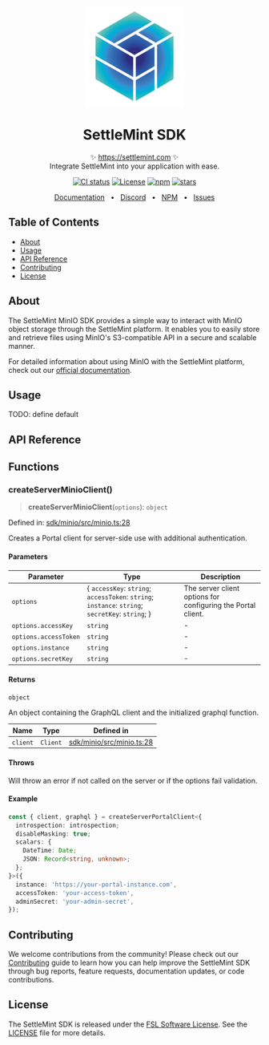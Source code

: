 <p align="center">
  <img src="https://github.com/settlemint/sdk/blob/main/logo.svg" width="200px" align="center" alt="SettleMint logo" />
  <h1 align="center">SettleMint SDK</h1>
  <p align="center">
    ✨ <a href="https://settlemint.com">https://settlemint.com</a> ✨
    <br/>
    Integrate SettleMint into your application with ease.
  </p>
</p>

<p align="center">
<a href="https://github.com/settlemint/sdk/actions?query=branch%3Amain"><img src="https://github.com/settlemint/sdk/actions/workflows/build.yml/badge.svg?event=push&branch=main" alt="CI status" /></a>
<a href="https://fsl.software" rel="nofollow"><img src="https://img.shields.io/npm/l/@settlemint/sdk-minio" alt="License"></a>
<a href="https://www.npmjs.com/package/@settlemint/sdk-minio" rel="nofollow"><img src="https://img.shields.io/npm/dw/@settlemint/sdk-minio" alt="npm"></a>
<a href="https://github.com/settlemint/sdk" rel="nofollow"><img src="https://img.shields.io/github/stars/settlemint/sdk" alt="stars"></a>
</p>

<div align="center">
  <a href="https://console.settlemint.com/documentation/">Documentation</a>
  <span>&nbsp;&nbsp;•&nbsp;&nbsp;</span>
  <a href="https://discord.com/invite/Mt5yqFrey9">Discord</a>
  <span>&nbsp;&nbsp;•&nbsp;&nbsp;</span>
  <a href="https://www.npmjs.com/package/@settlemint/sdk-minio">NPM</a>
  <span>&nbsp;&nbsp;•&nbsp;&nbsp;</span>
  <a href="https://github.com/settlemint/sdk/issues">Issues</a>
  <br />
</div>

## Table of Contents

- [About](#about)
- [Usage](#usage)
- [API Reference](#api-reference)
- [Contributing](#contributing)
- [License](#license)

## About

The SettleMint MinIO SDK provides a simple way to interact with MinIO object storage through the SettleMint platform. It enables you to easily store and retrieve files using MinIO's S3-compatible API in a secure and scalable manner.

For detailed information about using MinIO with the SettleMint platform, check out our [official documentation](https://console.settlemint.com/documentation/docs/using-platform/storage/).

## Usage

TODO: define default

## API Reference

## Functions

### createServerMinioClient()

> **createServerMinioClient**(`options`): `object`

Defined in: [sdk/minio/src/minio.ts:28](https://github.com/settlemint/sdk/blob/v0.8.6/sdk/minio/src/minio.ts#L28)

Creates a Portal client for server-side use with additional authentication.

#### Parameters

| Parameter | Type | Description |
| ------ | ------ | ------ |
| `options` | \{ `accessKey`: `string`; `accessToken`: `string`; `instance`: `string`; `secretKey`: `string`; \} | The server client options for configuring the Portal client. |
| `options.accessKey` | `string` | - |
| `options.accessToken` | `string` | - |
| `options.instance` | `string` | - |
| `options.secretKey` | `string` | - |

#### Returns

`object`

An object containing the GraphQL client and the initialized graphql function.

| Name | Type | Defined in |
| ------ | ------ | ------ |
| `client` | `Client` | [sdk/minio/src/minio.ts:28](https://github.com/settlemint/sdk/blob/v0.8.6/sdk/minio/src/minio.ts#L28) |

#### Throws

Will throw an error if not called on the server or if the options fail validation.

#### Example

```ts
const { client, graphql } = createServerPortalClient<{
  introspection: introspection;
  disableMasking: true;
  scalars: {
    DateTime: Date;
    JSON: Record<string, unknown>;
  };
}>({
  instance: 'https://your-portal-instance.com',
  accessToken: 'your-access-token',
  adminSecret: 'your-admin-secret',
});
```

## Contributing

We welcome contributions from the community! Please check out our [Contributing](../../.github/CONTRIBUTING.md) guide to learn how you can help improve the SettleMint SDK through bug reports, feature requests, documentation updates, or code contributions.

## License

The SettleMint SDK is released under the [FSL Software License](https://fsl.software). See the [LICENSE](LICENSE) file for more details.
